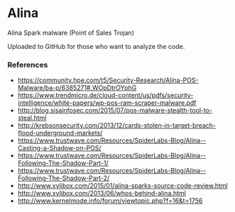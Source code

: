 # Alina
Alina Spark malware (Point of Sales Trojan)

Uploaded to GitHub for those who want to analyze the code.

### References

- https://community.hpe.com/t5/Security-Research/Alina-POS-Malware/ba-p/6385271#.WOpDtrOYphG
- https://www.trendmicro.de/cloud-content/us/pdfs/security-intelligence/white-papers/wp-pos-ram-scraper-malware.pdf
- http://blog.sisainfosec.com/2015/07/pos-malware-stealth-tool-to-steal.html
- http://krebsonsecurity.com/2013/12/cards-stolen-in-target-breach-flood-underground-markets/
- https://www.trustwave.com/Resources/SpiderLabs-Blog/Alina--Casting-a-Shadow-on-POS/
- https://www.trustwave.com/Resources/SpiderLabs-Blog/Alina--Following-The-Shadow-Part-1/
- https://www.trustwave.com/Resources/SpiderLabs-Blog/Alina--Following-The-Shadow-Part-2/
- http://www.xylibox.com/2015/01/alina-sparks-source-code-review.html
- http://www.xylibox.com/2013/06/whos-behind-alina.html
- http://www.kernelmode.info/forum/viewtopic.php?f=16&t=1756
